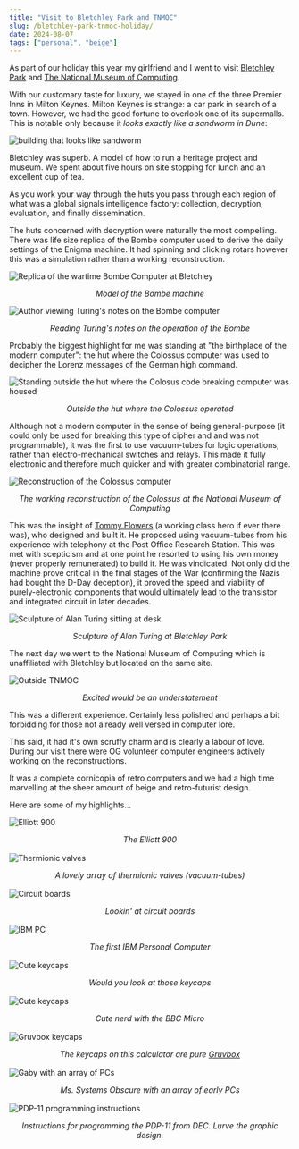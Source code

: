 ```yaml
---
title: "Visit to Bletchley Park and TNMOC"
slug: /bletchley-park-tnmoc-holiday/
date: 2024-08-07
tags: ["personal", "beige"]
---
```


As part of our holiday this year my girlfriend and I went to visit
[Bletchley Park](https://bletchleypark.org.uk/) and
[The National Museum of Computing](https://www.tnmoc.org/).

With our customary taste for luxury, we stayed in one of the three Premier Inns
in Milton Keynes. Milton Keynes is strange: a car park in search of a town.
However, we had the good fortune to overlook one of its supermalls. This is
notable only because it _looks exactly like a sandworm in Dune_:

![building that looks like sandworm](./img/mk-worm.jpg)

Bletchley was superb. A model of how to run a heritage project and museum. We
spent about five hours on site stopping for lunch and an excellent cup of tea.

As you work your way through the huts you pass through each region of what was a
global signals intelligence factory: collection, decryption, evaluation, and
finally dissemination.

The huts concerned with decryption were naturally the most compelling. There was
life size replica of the Bombe computer used to derive the daily settings of the
Enigma machine. It had spinning and clicking rotars however this was a
simulation rather than a working reconstruction.

![Replica of the wartime Bombe Computer at Bletchley](../posts/img/bombe-at-bletchley.jpg)

<div style="text-align:center">
<i>Model of the Bombe machine</i>
</div>

![Author viewing Turing's notes on the Bombe computer](../posts/img/turing-notes-bombe.jpg)

<div style="text-align:center">
<i>Reading Turing's notes on the operation of the Bombe</i>
</div>

Probably the biggest highlight for me was standing at "the birthplace of the
modern computer": the hut where the Colossus computer was used to decipher the
Lorenz messages of the German high command.

![Standing outside the hut where the Colosus code breaking computer was
housed](../posts/img/colossus-birthplace-bletcley.jpg)

<div style="text-align:center">
<i>Outside the hut where the Colossus operated</i>
</div>

Although not a modern computer in the sense of being general-purpose (it could
only be used for breaking this type of cipher and and was not programmable), it
was the first to use vacuum-tubes for logic operations, rather than
electro-mechanical switches and relays. This made it fully electronic and
therefore much quicker and with greater combinatorial range.

![Reconstruction of the Colossus computer](../posts/img/colossos-reconstruction.jpg)

<div style="text-align:center">
<i>The working reconstruction of the Colossus at the National Museum of
        Computing</i>
</div>

This was the insight of
[Tommy Flowers](https://en.wikipedia.org/wiki/Tommy_Flowers) (a working class
hero if ever there was), who designed and built it. He proposed using
vacuum-tubes from his experience with telephony at the Post Office Research
Station. This was met with scepticism and at one point he resorted to using his
own money (never properly remunerated) to build it. He was vindicated. Not only
did the machine prove critical in the final stages of the War (confirming the
Nazis had bought the D-Day deception), it proved the speed and viability of
purely-electronic components that would ultimately lead to the transistor and
integrated circuit in later decades.

![Sculpture of Alan Turing sitting at desk](./img/turing_sculpture.jpg)

<div style="text-align:center">
<i>Sculpture of Alan Turing at Bletchley Park</i>
</div>

The next day we went to the National Museum of Computing which is unaffiliated
with Bletchley but located on the same site.

![Outside TNMOC](./img/outside-tmoc.jpg)

<div style="text-align:center">
<i>Excited would be an understatement</i>
</div>

This was a different experience. Certainly less polished and perhaps a bit
forbidding for those not already well versed in computer lore.

This said, it had it's own scruffy charm and is clearly a labour of love. During
our visit there were OG volunteer computer engineers actively working on the
reconstructions.

It was a complete cornicopia of retro computers and we had a high time
marvelling at the sheer amount of beige and retro-futurist design.

Here are some of my highlights...

![Elliott 900](./img/elliott-900.jpg)

<div style="text-align:center; margin-bottom:1rem">
<i>The Elliott 900</i>
</div>

![Thermionic valves](./img/thermionic-valves.jpg)

<div style="text-align:center; margin-bottom:1rem">
<i>A lovely array of thermionic valves (vacuum-tubes)</i>
</div>

![Circuit boards](./img/circuit-boards.jpg)

<div style="text-align:center; margin-bottom:1rem">
<i>Lookin' at circuit boards</i>
</div>

![IBM PC](./img/ibm-pc.jpg)

<div style="text-align:center; margin-bottom:1rem">
<i>The first IBM Personal Computer</i>
</div>

![Cute keycaps](./img/keycaps.jpg)

<div style="text-align:center; margin-bottom:1rem">
<i>Would you look at those keycaps</i>
</div>

![Cute keycaps](./img/gaby-bbc-micro.jpg)

<div style="text-align:center; margin-bottom:1rem">
<i>Cute nerd with the BBC Micro</i>
</div>

![Gruvbox keycaps](./img/gruvbox_calculator.jpg)

<div style="text-align:center; margin-bottom:1rem">
<i>The keycaps on this calculator are pure <a href="https://github.com/morhetz/gruvbox">Gruvbox</a></i>
</div>

![Gaby with an array of PCs](./img/gaby-with-pcs-again.jpg)

<div style="text-align:center; margin-bottom:1rem">
<i>Ms. Systems Obscure with an array of early PCs</i>
</div>

![PDP-11 programming instructions](./img/pdp-decompressed.jpg)

<div style="text-align:center; margin-bottom:1rem">
<i>Instructions for programming the PDP-11 from DEC. Lurve the graphic design.</i>
</div>
